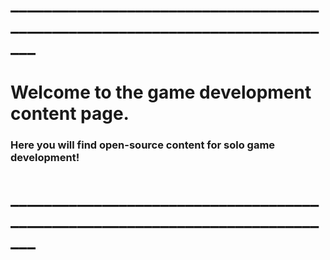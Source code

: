 # _____________________________________________________________________________
# Welcome to the game development content page.
### Here you will find open-source content for solo game development!
# _____________________________________________________________________________
